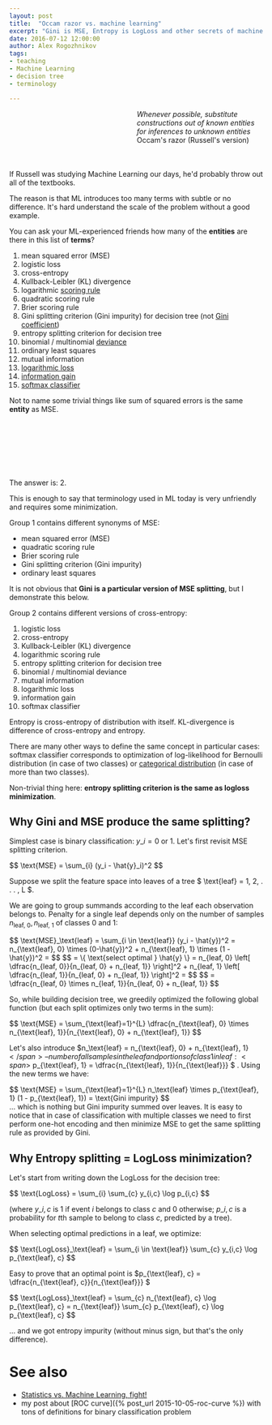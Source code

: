 ```yaml
---
layout: post
title:  "Occam razor vs. machine learning"
excerpt: "Gini is MSE, Entropy is LogLoss and other secrets of machine learning that textbooks don't write about"
date: 2016-07-12 12:00:00
author: Alex Rogozhnikov
tags: 
- teaching
- Machine Learning
- decision tree
- terminology

---
```


<div style='padding-left: 50%; margin-bottom: 50px;'>
<i>Whenever possible, substitute constructions out of known entities for inferences to unknown entities</i>
<br />
Occam's razor (Russell's version)
</div>


If Russell was studying Machine Learning our days, 
he'd probably throw out all of the textbooks.

The reason is that ML introduces too many terms with subtle or no difference.
It's hard understand the scale of the problem without a good example.
 
You can ask your ML-experienced friends how many of the **entities**
are there in this list of **terms**?

1. mean squared error (MSE)
1. logistic loss
1. cross-entropy
1. Kullback-Leibler (KL) divergence
1. logarithmic [scoring rule](https://en.wikipedia.org/wiki/Scoring_rule)
1. quadratic scoring rule
1. Brier scoring rule
1. Gini splitting criterion (Gini impurity) for decision tree 
   (not [Gini coefficient](https://en.wikipedia.org/wiki/Gini_coefficient))
1. entropy splitting criterion for decision tree
1. binomial / multinomial 
   [deviance](https://github.com/scikit-learn/scikit-learn/blob/51a765a/sklearn/ensemble/gradient_boosting.py#L465)
1. ordinary least squares
1. mutual information 
1. [logarithmic loss](https://www.kaggle.com/wiki/LogarithmicLoss)
1. [information gain](http://www.cs.cmu.edu/afs/cs.cmu.edu/project/theo-20/www/mlbook/ch3.pdf)
1. [softmax classifier](http://cs231n.github.io/linear-classify/#softmax)


Not to name some trivial things like sum of squared errors 
is the same **entity** as MSE.
 
<div style='height: 100px;'></div> 
 
The answer is: 2.

This is enough to say that terminology used in ML today is very unfriendly and requires some minimization. 

Group 1 contains different synonyms of MSE:

- mean squared error (MSE)
- quadratic scoring rule
- Brier scoring rule
- Gini splitting criterion (Gini impurity) 
- ordinary least squares

It is not obvious that **Gini is a particular version of MSE splitting**, but I demonstrate this below.

Group 2 contains different versions of cross-entropy:

1. logistic loss
1. cross-entropy
1. Kullback-Leibler (KL) divergence
1. logarithmic scoring rule
1. entropy splitting criterion for decision tree
1. binomial / multinomial deviance
1. mutual information 
1. logarithmic loss
1. information gain
1. softmax classifier

Entropy is cross-entropy of distribution with itself.
KL-divergence is difference of cross-entropy and entropy.

There are many other ways to define the same concept in particular cases:
 softmax classifier corresponds to optimization of log-likelihood for Bernoulli distribution (in case of two classes)
 or [categorical distribution](https://en.wikipedia.org/wiki/Categorical_distribution) (in case of more than two classes).
  
<!---
There are also some other things tightly knotted to these concepts like information criteria like bayesian information criterion (BIC). 
-->

Non-trivial thing here: **entropy splitting criterion is the same as logloss minimization**.

## Why Gini and MSE produce the same splitting?

Simplest case is binary classification: <span>$y\_i = 0 \text{ or } 1$</span>. 
Let's first revisit MSE splitting criterion. 

<div>$$
\text{MSE} = \sum_{i} (y_i - \hat{y}_i)^2
$$</div>

Suppose we split the feature space into leaves of a tree $ \text{leaf} = 1, 2, . . .  , L $.

We are going to group summands according to the leaf each observation belongs to.
Penalty for a single leaf depends only on the number
of samples $n_\text{leaf, 0}, n_\text{leaf, 1}$ of classes 0 and 1:

<div>$$
    \text{MSE}_\text{leaf} = \sum_{i \in \text{leaf}} (y_i - \hat{y})^2 = 
    n_{\text{leaf}, 0} \times (0-\hat{y})^2 + n_{\text{leaf}, 1} \times (1 - \hat{y})^2 =
$$
$$
    = \{ \text{select optimal } \hat{y} \} =
    n_{leaf, 0}  \left[ \dfrac{n_{leaf, 0}}{n_{leaf, 0} + n_{leaf, 1}} \right]^2 
    + n_{leaf, 1}  \left[ \dfrac{n_{leaf, 1}}{n_{leaf, 0} + n_{leaf, 1}} \right]^2 =
$$
$$
    = \dfrac{n_{leaf, 0} \times n_{leaf, 1}}{n_{leaf, 0} + n_{leaf, 1}}
$$
</div>

So, while building decision tree, we greedily optimized the following global function 
(but each split optimizes only two terms in the sum):

<div>$$
    \text{MSE} = \sum_{\text{leaf}=1}^{L} \dfrac{n_{\text{leaf}, 0} \times n_{\text{leaf}, 1}}{n_{\text{leaf}, 0} + n_{\text{leaf}, 1}}
$$</div>

Let's also introduce <span>$n_\text{leaf} = n_{\text{leaf}, 0}  + n_{\text{leaf}, 1} $</span> – number of all samples in the leaf
and portions of class 1 in leaf: 
<span>$ p_{\text{leaf}, 1} = \dfrac{n_{\text{leaf}, 1}}{n_{\text{leaf}}} $ </span>. 
Using the new terms we have:
<div>$$
    \text{MSE} = \sum_{\text{leaf}=1}^{L} n_\text{leaf} \times  p_{\text{leaf}, 1} (1 - p_{\text{leaf}, 1}) = \text{Gini impurity}
$$</div>
... which is nothing but Gini impurity summed over leaves. 
It is easy to notice that in case of classification with multiple classes we need to first perform one-hot encoding and then minimize MSE 
to get the same splitting rule as provided by Gini.  

## Why Entropy splitting = LogLoss minimization?

Let's start from writing down the LogLoss for the decision tree:
<div>$$
\text{LogLoss} = \sum_{i} \sum_{c} y_{i,c} \log p_{i,c}
$$</div>

(where $y\_{i,c}$ is 1 if event $i$ belongs to class $c$ and 0 otherwise; 
$p\_{i,c}$ is a probability for $t$th sample to belong to class $c$, predicted by a tree).

When selecting optimal predictions in a leaf, we optimize:
<div>$$
\text{LogLoss}_\text{leaf} = \sum_{i \in \text{leaf}} \sum_{c} y_{i,c} \log p_{\text{leaf}, c}
$$</div>

Easy to prove that an optimal point is <span>$p_{\text{leaf}, c} = \dfrac{n_{\text{leaf}, c}}{n_{\text{leaf}}} $</span>

<div>$$
\text{LogLoss}_\text{leaf}
    = \sum_{c} n_{\text{leaf}, c} \log p_{\text{leaf}, c}
    = n_{\text{leaf}} \sum_{c} p_{\text{leaf}, c} \log p_{\text{leaf}, c}
$$</div>

... and we got entropy impurity (without minus sign, but that's the only difference). 

# See also

- [Statistics vs. Machine Learning, fight!](https://brenocon.com/blog/2008/12/statistics-vs-machine-learning-fight/)
- my post about [ROC curve]({% post_url 2015-10-05-roc-curve %}) with tons of definitions for binary classification problem
